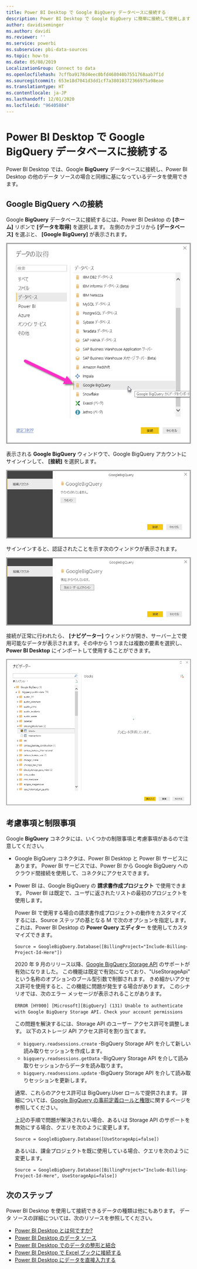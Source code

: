 ```yaml
---
title: Power BI Desktop で Google BigQuery データベースに接続する
description: Power BI Desktop で Google BigQuery に簡単に接続して使用します
author: davidiseminger
ms.author: davidi
ms.reviewer: ''
ms.service: powerbi
ms.subservice: pbi-data-sources
ms.topic: how-to
ms.date: 05/08/2019
LocalizationGroup: Connect to data
ms.openlocfilehash: 7cffba9178d4eec0bfd468040b7551768aab7f1d
ms.sourcegitcommit: 653e18d7041d3dd1cf7a38010372366975a98eae
ms.translationtype: HT
ms.contentlocale: ja-JP
ms.lasthandoff: 12/01/2020
ms.locfileid: "96405884"
---
```

# <a name="connect-to-a-google-bigquery-database-in-power-bi-desktop"></a>Power BI Desktop で Google BigQuery データベースに接続する
Power BI Desktop では、Google **BigQuery** データベースに接続し、Power BI Desktop の他のデータ ソースの場合と同様に基になっているデータを使用できます。

## <a name="connect-to-google-bigquery"></a>Google BigQuery への接続
Google **BigQuery** データベースに接続するには、Power BI Desktop の **[ホーム]** リボンで **[データを取得]** を選択します。 左側のカテゴリから **[データベース]** を選ぶと、 **[Google BigQuery]** が表示されます。

![Google BigQuery の [データを取得] ダイアログ](media/desktop-connect-bigquery/connect_bigquery_01.png)

表示される **Google BigQuery** ウィンドウで、Google BigQuery アカウントにサインインして、 **[接続]** を選択します。

![Google BigQuery へのサインイン](media/desktop-connect-bigquery/connect_bigquery_02.png)

サインインすると、認証されたことを示す次のウィンドウが表示されます。 

![Google へのサインイン](media/desktop-connect-bigquery/connect_bigquery_02b.png)

接続が正常に行われたら、 **[ナビゲーター]** ウィンドウが開き、サーバー上で使用可能なデータが表示されます。その中から 1 つまたは複数の要素を選択し、**Power BI Desktop** にインポートして使用することができます。

![Google BigQuery からのデータ](media/desktop-connect-bigquery/connect_bigquery_03.png)

## <a name="considerations-and-limitations"></a>考慮事項と制限事項
Google **BigQuery** コネクタには、いくつかの制限事項と考慮事項があるので注意してください。

* Google BigQuery コネクタは、Power BI Desktop と Power BI サービスにあります。 Power BI サービスでは、Power BI から Google BigQuery へのクラウド間接続を使用して、コネクタにアクセスできます。

* Power BI は、Google BigQuery の **請求書作成プロジェクト** で使用できます。 Power BI は既定で、ユーザに返されたリストの最初のプロジェクトを使用します。 

  Power BI で使用する場合の請求書作成プロジェクトの動作をカスタマイズするには、Source ステップの基となる M で次のオプションを指定します。これは、Power BI Desktop の **Power Query エディター** を使用してカスタマイズできます。

  ```
  Source = GoogleBigQuery.Database([BillingProject="Include-Billing-Project-Id-Here"])
  ```

  2020 年 9 月のリリース以降、[Google BigQuery Storage API](https://cloud.google.com/bigquery/docs/reference/storage) のサポートが有効になりました。 この機能は既定で有効になっており、"UseStorageApi" という名称のオプションのブール型引数で制御されます。 きめ細かいアクセス許可を使用すると、この機能に問題が発生する場合があります。 このシナリオでは、次のエラー メッセージが表示されることがあります。

  `ERROR [HY000] [Microsoft][BigQuery] (131) Unable to authenticate with Google BigQuery Storage API. Check your account permissions`

  この問題を解決するには、Storage API のユーザー アクセス許可を調整します。 以下のストレージ API アクセス許可を割り当てます。

  - `bigquery.readsessions.create` -BigQuery Storage API を介して新しい読み取りセッションを作成します。
  - `bigquery.readsessions.getData` -BigQuery Storage API を介して読み取りセッションからデータを読み取ります。
  - `bigquery.readsessions.update` -BigQuery Storage API を介して読み取りセッションを更新します。

  通常、これらのアクセス許可は BigQuery.User ロールで提供されます。 詳細については、[Google BigQuery の事前定義ロールと権限](https://cloud.google.com/bigquery/docs/access-control)に関するページを参照してください。
  
  上記の手順で問題が解決されない場合、あるいは Storage API のサポートを無効にする場合、クエリを次のように変更します。
  ```
  Source = GoogleBigQuery.Database([UseStorageApi=false])
  ```
  あるいは、課金プロジェクトを既に使用している場合、クエリを次のように変更します。
  ```
  Source = GoogleBigQuery.Database([BillingProject="Include-Billing-Project-Id-Here", UseStorageApi=false])
  ```

## <a name="next-steps"></a>次のステップ
Power BI Desktop を使用して接続できるデータの種類は他にもあります。 データ ソースの詳細については、次のリソースを参照してください。

* [Power BI Desktop とは何ですか?](../fundamentals/desktop-what-is-desktop.md)
* [Power BI Desktop のデータ ソース](desktop-data-sources.md)
* [Power BI Desktop でのデータの整形と結合](desktop-shape-and-combine-data.md)
* [Power BI Desktop で Excel ブックに接続する](desktop-connect-excel.md)   
* [Power BI Desktop にデータを直接入力する](desktop-enter-data-directly-into-desktop.md)   
